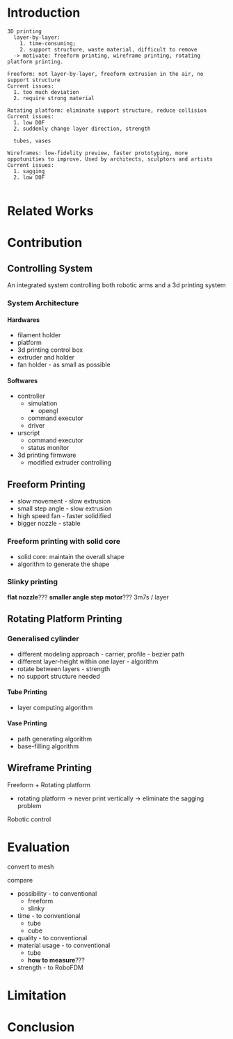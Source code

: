
# Introduction
```
3D printing
  layer-by-layer: 
    1. time-consuming; 
    2. support structure, waste material, difficult to remove
  -> motivate: freeform printing, wireframe printing, rotating platform printing.

Freeform: not layer-by-layer, freeform extrusion in the air, no support structure
Current issues:
  1. too much deviation
  2. require strong material

Rotating platform: eliminate support structure, reduce collision
Current issues:
  1. low DOF
  2. suddenly change layer direction, strength
  
  tubes, vases
  
Wireframes: low-fidelity preview, faster prototyping, more oppotunities to improve. Used by architects, sculptors and artists
Current issues:
  1. sagging
  2. low DOF
  

```
# Related Works


# Contribution

## Controlling System
An integrated system controlling both robotic arms and a 3d printing system

### System Architecture

#### Hardwares
* filament holder
* platform
* 3d printing control box
* extruder and holder
* fan holder - as small as possible
#### Softwares
* controller
  * simulation
    * opengl
  * command executor
  * driver
* urscript
  * command executor
  * status monitor
* 3d printing firmware
  * modified extruder controlling

## Freeform Printing
* slow movement - slow extrusion
* small step angle - slow extrusion
* high speed fan - faster solidified
* bigger nozzle - stable

### Freeform printing with solid core
* solid core: maintain the overall shape
* algorithm to generate the shape

### Slinky printing
**flat nozzle**???
**smaller angle step motor**???
3m7s / layer

## Rotating Platform Printing
### Generalised cylinder
* different modeling approach - carrier, profile - bezier path
* different layer-height within one layer - algorithm
* rotate between layers - strength
* no support structure needed

#### Tube Printing
* layer computing algorithm

#### Vase Printing
* path generating algorithm
* base-filling algorithm

## Wireframe Printing
Freeform + Rotating platform
* rotating platform -> never print vertically -> eliminate the sagging problem

Robotic control

# Evaluation
convert to mesh

compare
* possibility - to conventional
  * freeform
  * slinky
* time - to conventional
  * tube
  * cube
* quality - to conventional
* material usage - to conventional
  * tube
  * **how to measure**???
* strength - to RoboFDM

# Limitation


# Conclusion